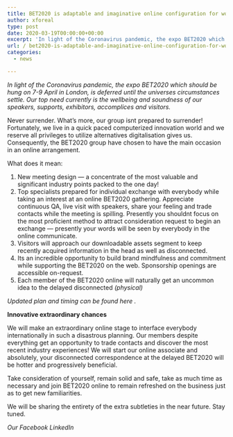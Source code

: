 ```yaml
---
title: BET2020 is adaptable and imaginative online configuration for worldwide security
author: xforeal 
type: post
date: 2020-03-19T00:00:00+00:00
excerpt: 'In light of the Coronavirus pandemic, the expo BET2020 which should be hung on 7-9 April in London, is deferred until the universes circumstances stabilize '
url: / bet2020-is-adaptable-and-imaginative-online-configuration-for-worldwide-security/
categories:
  - news

---
```

_In light of the Coronavirus pandemic, the expo BET2020 which should be hung on 7-9 April in London, is deferred until the universes circumstances settle. Our top need currently is the wellbeing and soundness of our speakers, supports, exhibitors, accomplices and visitors._ 

Never surrender. What&#8217;s more, our group isnt prepared to surrender!  
Fortunately, we live in a quick paced computerized innovation world and we reserve all privileges to utilize alternatives digitalisation gives us. Consequently, the BET2020 group have chosen to have the main occasion in an online arrangement. 

What does it mean: 

  1. New meeting design &#8212; a concentrate of the most valuable and significant industry points packed to the one day! 
  2. Top specialists prepared for individual exchange with everybody while taking an interest at an online BET2020 gathering. Appreciate continuous QA, live visit with speakers, share your feeling and trade contacts while the meeting is spilling. Presently you shouldnt focus on the most proficient method to attract consideration request to begin an exchange &#8212; presently your words will be seen by everybody in the online communicate. 
  3. Visitors will approach our downloadable assets segment to keep recently acquired information in the head as well as disconnected. 
  4. Its an incredible opportunity to build brand mindfulness and commitment while supporting the BET2020 on the web. Sponsorship openings are accessible on-request. 
  5. Each member of the BET2020 online will naturally get an uncommon idea to the delayed disconnected _(physical)_ 

_Updated plan and timing can be found_ _here_ _._ 

**Innovative extraordinary chances** 

We will make an extraordinary online stage to interface everybody internationally in such a disastrous planning. Our members despite everything get an opportunity to trade contacts and discover the most recent industry experiences! We will start our online associate and absolutely, your disconnected correspondence at the delayed BET2020 will be hotter and progressively beneficial. 

Take consideration of yourself, remain solid and safe, take as much time as necessary and join BET2020 online to remain refreshed on the business just as to get new familiarities. 

We will be sharing the entirety of the extra subtleties in the near future. Stay tuned. 

_Our Facebook LinkedIn_